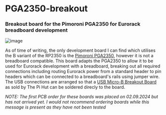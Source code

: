 # PGA2350-breakout
### Breakout board for the Pimoroni PGA2350 for Eurorack breadboard development

![image](https://github.com/user-attachments/assets/f13c7844-6c97-4d8e-98f1-39c315df7998)

As of time of writing, the only development board I can find which utilises the B variant of the RP2350 is the [Pimoroni PGA2350](https://shop.pimoroni.com/products/pga2350?variant=42092629229651), however it is not a breadboard compatible. 
This board adapts the PGA2350 to allow it to be used for Eurorack development with a breadboard, breaking out all required connections including routing Eurorack power from a standard header to pin headers which can be connected to a breadboard's rails using jumper wire. 
The USB connections are arranged so that a [USB Micro-B Breakout Board](https://thepihut.com/products/adafruit-usb-micro-b-breakout-board?srsltid=AfmBOor9p9EmqJYTTr22I3ml_RnkCQPPtW-4mmznscugb9xTOCDxV-Mr) as sold by The Pi Hut can be soldered direcly to the board.

*NOTE: The first PCB order for these boards was placed on 02.09.2024 but has not arrived yet. I would not recommend ordering boards while this message is present as they have not been tested*
